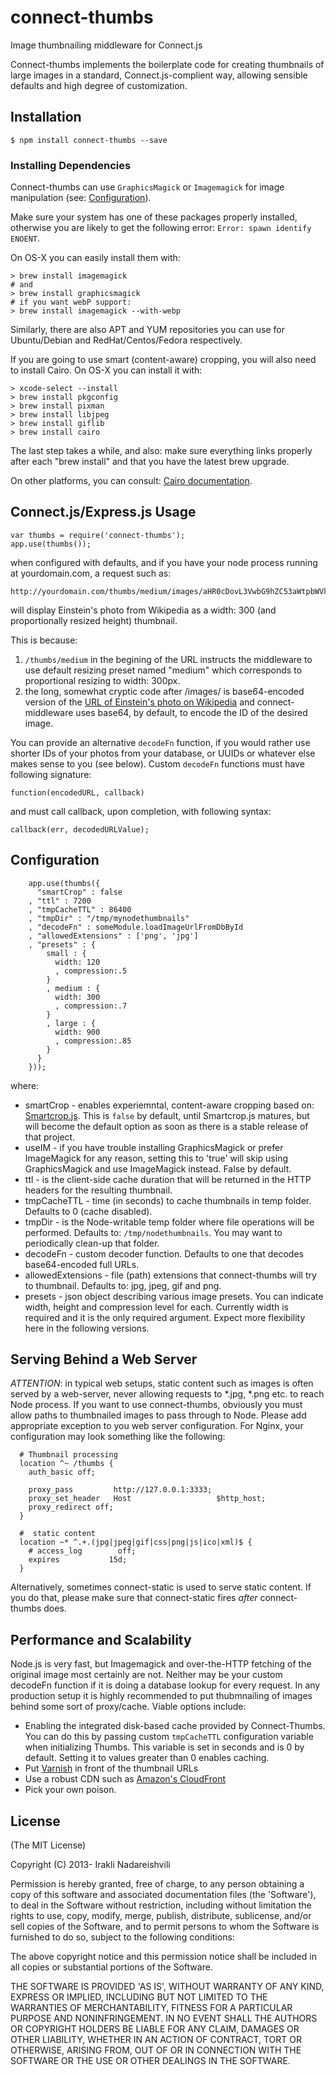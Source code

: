connect-thumbs
==============

Image thumbnailing middleware for Connect.js

Connect-thumbs implements the boilerplate code for creating thumbnails of large images in a standard, 
Connect.js-complient way, allowing sensible defaults and high degree of customization.

## Installation

    $ npm install connect-thumbs --save
    
### Installing Dependencies    

Connect-thumbs can use `GraphicsMagick` or `Imagemagick` for image manipulation 
(see: [Configuration](##configuration)). 

Make sure your system has one of these packages properly installed, 
otherwise you are likely to get the following error: `Error: spawn identify ENOENT`. 

On OS-X you can easily install them with: 

```console
> brew install imagemagick
# and
> brew install graphicsmagick
# if you want webP support:
> brew install imagemagick --with-webp
```

Similarly, there are also APT and YUM repositories you can use for Ubuntu/Debian and 
RedHat/Centos/Fedora respectively.

If you are going to use smart (content-aware) cropping, you will also need to install Cairo. On OS-X you 
can install it with: 

```console
> xcode-select --install
> brew install pkgconfig
> brew install pixman
> brew install libjpeg
> brew install giflib 
> brew install cairo
```

The last step takes a while, and also: make sure everything links properly after each "brew install" and 
that you have the latest brew upgrade.

On other platforms, you can consult: [Cairo documentation](http://cairographics.org/download/).
    
## Connect.js/Express.js Usage

    var thumbs = require('connect-thumbs');
    app.use(thumbs());
    
when configured with defaults, and if you have your node process running at yourdomain.com, a request such as:

    http://yourdomain.com/thumbs/medium/images/aHR0cDovL3VwbG9hZC53aWtpbWVkaWEub3JnL3dpa2lwZWRpYS9jb21tb25zLzYvNjYvRWluc3RlaW5fMTkyMV9ieV9GX1NjaG11dHplci5qcGc=.jpg
    
will display Einstein's photo from Wikipedia as a width: 300 (and proportionally resized height) thumbnail.

This is because:
 
1. `/thumbs/medium` in the begining of the URL instructs the middleware to use default resizing preset named "medium" 
 which corresponds to proportional resizing to width: 300px.
1. the long, somewhat cryptic code after /images/ is base64-encoded version of the 
 [URL of Einstein's photo on Wikipedia](http://upload.wikimedia.org/wikipedia/commons/6/66/Einstein_1921_by_F_Schmutzer.jpg)
 and connect-middleware uses base64, by default, to encode the ID of the desired image.
 
You can provide an alternative `decodeFn` function, if you would rather use shorter IDs of your photos from your database, 
or UUIDs or whatever else makes sense to you (see below). Custom `decodeFn` functions must have following signature: 

    function(encodedURL, callback)
    
and must call callback, upon completion, with following syntax:

    callback(err, decodedURLValue);

## Configuration

```
    app.use(thumbs({
      "smartCrop" : false
    , "ttl" : 7200
    , "tmpCacheTTL" : 86400
    , "tmpDir" : "/tmp/mynodethumbnails"
    , "decodeFn" : someModule.loadImageUrlFromDbById
    , "allowedExtensions" : ['png', 'jpg']
    , "presets" : {
        small : {
          width: 120
          , compression:.5
        }
        , medium : {
          width: 300
          , compression:.7
        }
        , large : {
          width: 900
          , compression:.85
        }
      }
    }));
```

where:

 * smartCrop - enables experiemntal, content-aware cropping based on: [Smartcrop.js](https://github.com/jwagner/smartcrop.js/).
   This is `false` by default, until Smartcrop.js matures, but will become the default option as soon as
   there is a stable release of that project.
 * useIM - if you have trouble installing GraphicsMagick or prefer ImageMagick for any reason,
   setting this to 'true' will skip using GraphicsMagick and use ImageMagick instead. False by default.
 * ttl - is the client-side cache duration that will be returned in the HTTP headers for the resulting thumbnail.
 * tmpCacheTTL - time (in seconds) to cache thumbnails in temp folder. Defaults to 0 (cache disabled).
 * tmpDir - is the Node-writable temp folder where file operations will be performed. Defaults to: `/tmp/nodethumbnails`. 
   You may want to periodically clean-up that folder.
 * decodeFn - custom decoder function. Defaults to one that decodes base64-encoded full URLs.
 * allowedExtensions - file (path) extensions that connect-thumbs will try to thumbnail. Defaults to: jpg, jpeg, gif and png.
 * presets - json object describing various image presets. You can indicate width, height and compression level for each. 
   Currently width is required and it is the only required argument. Expect more flexibility here in the following versions.

## Serving Behind a Web Server
    
*ATTENTION*: in typical web setups, static content such as images is often served by a web-server, never allowing 
requests to *.jpg, *.png etc. to reach Node process. If you want to use connect-thumbs, obviously you must allow
paths to thumbnailed images to pass through to Node. Please add appropriate exception to you web server configuration. 
For Nginx, your configuration may look something like the following:

```
  # Thumbnail processing
  location ^~ /thumbs {
    auth_basic off;

    proxy_pass         http://127.0.0.1:3333;
    proxy_set_header   Host                   $http_host;
    proxy_redirect off;
  }

  #  static content
  location ~* ^.+.(jpg|jpeg|gif|css|png|js|ico|xml)$ {
    # access_log        off;
    expires           15d;
  }
```

Alternatively, sometimes connect-static is used to serve static content. If you do that, please make sure that 
connect-static fires *after* connect-thumbs does.

## Performance and Scalability

Node.js is very fast, but Imagemagick and over-the-HTTP fetching of the original image most certainly are not. 
Neither may be your custom decodeFn function if it is doing a database lookup for every request. In any 
production setup it is highly recommended to put thubmnailing of images behind some sort of proxy/cache. 
Viable options include:

- Enabling the integrated disk-based cache provided by Connect-Thumbs. You can do this by passing custom `tmpCacheTTL`
configuration variable when initializing Thumbs. This variable is set in seconds and is 0 by default. Setting it 
to values greater than 0 enables caching.
- Put [Varnish](https://www.varnish-cache.org/) in front of the thumbnail URLs
- Use a robust CDN such as [Amazon's CloudFront](http://aws.amazon.com/cloudfront/)
- Pick your own poison.

## License

(The MIT License)

Copyright (C) 2013- Irakli Nadareishvili

Permission is hereby granted, free of charge, to any person obtaining
a copy of this software and associated documentation files (the
'Software'), to deal in the Software without restriction, including
without limitation the rights to use, copy, modify, merge, publish,
distribute, sublicense, and/or sell copies of the Software, and to
permit persons to whom the Software is furnished to do so, subject to
the following conditions:

The above copyright notice and this permission notice shall be
included in all copies or substantial portions of the Software.

THE SOFTWARE IS PROVIDED 'AS IS', WITHOUT WARRANTY OF ANY KIND,
EXPRESS OR IMPLIED, INCLUDING BUT NOT LIMITED TO THE WARRANTIES OF
MERCHANTABILITY, FITNESS FOR A PARTICULAR PURPOSE AND NONINFRINGEMENT.
IN NO EVENT SHALL THE AUTHORS OR COPYRIGHT HOLDERS BE LIABLE FOR ANY
CLAIM, DAMAGES OR OTHER LIABILITY, WHETHER IN AN ACTION OF CONTRACT,
TORT OR OTHERWISE, ARISING FROM, OUT OF OR IN CONNECTION WITH THE
SOFTWARE OR THE USE OR OTHER DEALINGS IN THE SOFTWARE.
